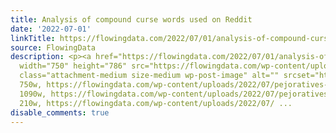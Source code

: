 ```yaml
---
title: Analysis of compound curse words used on Reddit
date: '2022-07-01'
linkTitle: https://flowingdata.com/2022/07/01/analysis-of-compound-curse-words-used-on-reddit/
source: FlowingData
description: <p><a href="https://flowingdata.com/2022/07/01/analysis-of-compound-curse-words-used-on-reddit/"><img
  width="750" height="786" src="https://flowingdata.com/wp-content/uploads/2022/07/pejoratives-matrix-750x786.png"
  class="attachment-medium size-medium wp-post-image" alt="" srcset="https://flowingdata.com/wp-content/uploads/2022/07/pejoratives-matrix-750x786.png
  750w, https://flowingdata.com/wp-content/uploads/2022/07/pejoratives-matrix-1090x1142.png
  1090w, https://flowingdata.com/wp-content/uploads/2022/07/pejoratives-matrix-210x220.png
  210w, https://flowingdata.com/wp-content/uploads/2022/07/ ...
disable_comments: true
---
```

<p><a href="https://flowingdata.com/2022/07/01/analysis-of-compound-curse-words-used-on-reddit/"><img width="750" height="786" src="https://flowingdata.com/wp-content/uploads/2022/07/pejoratives-matrix-750x786.png" class="attachment-medium size-medium wp-post-image" alt="" srcset="https://flowingdata.com/wp-content/uploads/2022/07/pejoratives-matrix-750x786.png 750w, https://flowingdata.com/wp-content/uploads/2022/07/pejoratives-matrix-1090x1142.png 1090w, https://flowingdata.com/wp-content/uploads/2022/07/pejoratives-matrix-210x220.png 210w, https://flowingdata.com/wp-content/uploads/2022/07/ ...